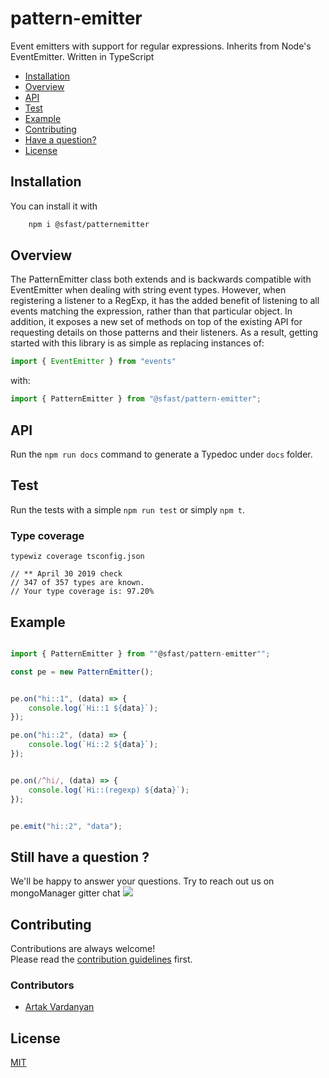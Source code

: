 pattern-emitter
===============


Event emitters with support for regular expressions. Inherits from Node's
EventEmitter. Written in TypeScript

* [Installation](#installation)
* [Overview](#overview)
* [API](#api)
* [Test](#test)
* [Example](#example)
* [Contributing](#contributing)
* [Have a question?](#askmongoManager)
* [License](#license)


## Installation

You can install it with 

```bash
    npm i @sfast/patternemitter
```

## Overview

The PatternEmitter class both extends and is backwards compatible with
EventEmitter when dealing with string event types. However, when registering
a listener to a RegExp, it has the added benefit of listening to all events
matching the expression, rather than that particular object. In addition, it
exposes a new set of methods on top of the existing API for requesting details
on those patterns and their listeners. As a result, getting started with this
library is as simple as replacing instances of:

``` javascript
import { EventEmitter } from "events"
```

with:

``` javascript
import { PatternEmitter } from "@sfast/pattern-emitter";
```

## API
Run the ```npm run docs``` command to generate a Typedoc under ```docs``` folder.

## Test
Run the tests with a simple ```npm run test```  or  simply ```npm t```.

### Type coverage

```
typewiz coverage tsconfig.json

// ** April 30 2019 check
// 347 of 357 types are known.
// Your type coverage is: 97.20%
```



## Example

```typescript

import { PatternEmitter } from ""@sfast/pattern-emitter"";

const pe = new PatternEmitter();


pe.on("hi::1", (data) => {
    console.log(`Hi::1 ${data}`);
});

pe.on("hi::2", (data) => {
    console.log(`Hi::2 ${data}`);
});


pe.on(/^hi/, (data) => {
    console.log(`Hi::(regexp) ${data}`);
});


pe.emit("hi::2", "data");

```



## Still have a question ?
We'll be happy to answer your questions. Try to reach out us on mongoManager gitter chat [<img src="https://img.shields.io/gitter/room/nwjs/nw.js.svg">](https://gitter.im/npm-patternemitter/Lobby) <br/>



## Contributing
Contributions are always welcome! <br/>
Please read the [contribution guidelines](https://github.com/sfast/patternemitter/blob/master/CONTRIBUTING.md) first.


### Contributors
* [Artak Vardanyan](https://github.com/artakvg)

## License
[MIT](https://github.com/sfast/patternemitter/blob/master/LICENSE)
